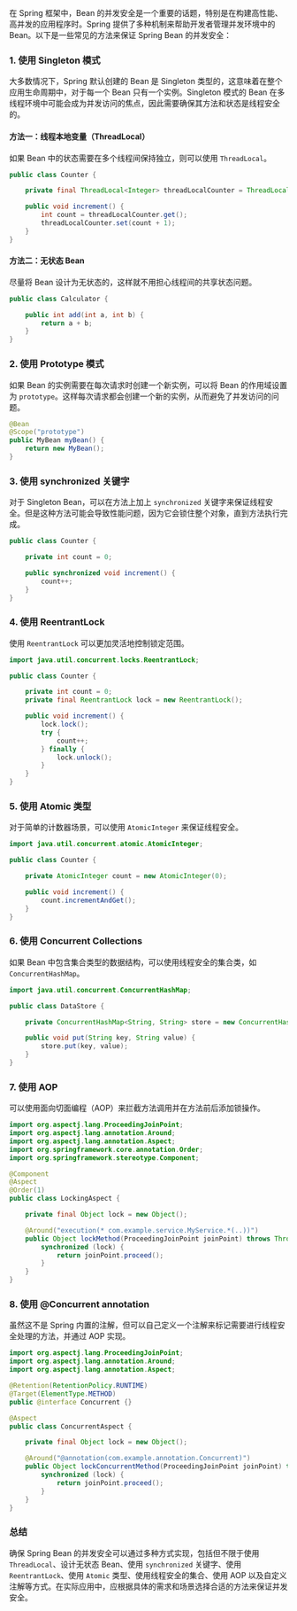 在 Spring 框架中，Bean 的并发安全是一个重要的话题，特别是在构建高性能、高并发的应用程序时。Spring 提供了多种机制来帮助开发者管理并发环境中的 Bean。以下是一些常见的方法来保证 Spring Bean 的并发安全：

### 1. 使用 Singleton 模式

大多数情况下，Spring 默认创建的 Bean 是 Singleton 类型的，这意味着在整个应用生命周期中，对于每一个 Bean 只有一个实例。Singleton 模式的 Bean 在多线程环境中可能会成为并发访问的焦点，因此需要确保其方法和状态是线程安全的。

#### 方法一：线程本地变量（ThreadLocal）

如果 Bean 中的状态需要在多个线程间保持独立，则可以使用 `ThreadLocal`。

```java
public class Counter {

    private final ThreadLocal<Integer> threadLocalCounter = ThreadLocal.withInitial(() -> 0);

    public void increment() {
        int count = threadLocalCounter.get();
        threadLocalCounter.set(count + 1);
    }
}
```

#### 方法二：无状态 Bean

尽量将 Bean 设计为无状态的，这样就不用担心线程间的共享状态问题。

```java
public class Calculator {

    public int add(int a, int b) {
        return a + b;
    }
}
```

### 2. 使用 Prototype 模式

如果 Bean 的实例需要在每次请求时创建一个新实例，可以将 Bean 的作用域设置为 `prototype`。这样每次请求都会创建一个新的实例，从而避免了并发访问的问题。

```java
@Bean
@Scope("prototype")
public MyBean myBean() {
    return new MyBean();
}
```

### 3. 使用 synchronized 关键字

对于 Singleton Bean，可以在方法上加上 `synchronized` 关键字来保证线程安全。但是这种方法可能会导致性能问题，因为它会锁住整个对象，直到方法执行完成。

```java
public class Counter {

    private int count = 0;

    public synchronized void increment() {
        count++;
    }
}
```

### 4. 使用 ReentrantLock

使用 `ReentrantLock` 可以更加灵活地控制锁定范围。

```java
import java.util.concurrent.locks.ReentrantLock;

public class Counter {

    private int count = 0;
    private final ReentrantLock lock = new ReentrantLock();

    public void increment() {
        lock.lock();
        try {
            count++;
        } finally {
            lock.unlock();
        }
    }
}
```

### 5. 使用 Atomic 类型

对于简单的计数器场景，可以使用 `AtomicInteger` 来保证线程安全。

```java
import java.util.concurrent.atomic.AtomicInteger;

public class Counter {

    private AtomicInteger count = new AtomicInteger(0);

    public void increment() {
        count.incrementAndGet();
    }
}
```

### 6. 使用 Concurrent Collections

如果 Bean 中包含集合类型的数据结构，可以使用线程安全的集合类，如 `ConcurrentHashMap`。

```java
import java.util.concurrent.ConcurrentHashMap;

public class DataStore {

    private ConcurrentHashMap<String, String> store = new ConcurrentHashMap<>();

    public void put(String key, String value) {
        store.put(key, value);
    }
}
```

### 7. 使用 AOP

可以使用面向切面编程（AOP）来拦截方法调用并在方法前后添加锁操作。

```java
import org.aspectj.lang.ProceedingJoinPoint;
import org.aspectj.lang.annotation.Around;
import org.aspectj.lang.annotation.Aspect;
import org.springframework.core.annotation.Order;
import org.springframework.stereotype.Component;

@Component
@Aspect
@Order(1)
public class LockingAspect {

    private final Object lock = new Object();

    @Around("execution(* com.example.service.MyService.*(..))")
    public Object lockMethod(ProceedingJoinPoint joinPoint) throws Throwable {
        synchronized (lock) {
            return joinPoint.proceed();
        }
    }
}
```

### 8. 使用 @Concurrent annotation

虽然这不是 Spring 内置的注解，但可以自己定义一个注解来标记需要进行线程安全处理的方法，并通过 AOP 实现。

```java
import org.aspectj.lang.ProceedingJoinPoint;
import org.aspectj.lang.annotation.Around;
import org.aspectj.lang.annotation.Aspect;

@Retention(RetentionPolicy.RUNTIME)
@Target(ElementType.METHOD)
public @interface Concurrent {}

@Aspect
public class ConcurrentAspect {

    private final Object lock = new Object();

    @Around("@annotation(com.example.annotation.Concurrent)")
    public Object lockConcurrentMethod(ProceedingJoinPoint joinPoint) throws Throwable {
        synchronized (lock) {
            return joinPoint.proceed();
        }
    }
}
```

### 总结

确保 Spring Bean 的并发安全可以通过多种方式实现，包括但不限于使用 `ThreadLocal`、设计无状态 Bean、使用 `synchronized` 关键字、使用 `ReentrantLock`、使用 `Atomic` 类型、使用线程安全的集合、使用 AOP 以及自定义注解等方式。在实际应用中，应根据具体的需求和场景选择合适的方法来保证并发安全。
